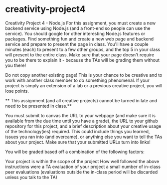 # creativity-project4
Creativity Project 4 - Node.js
For this assignment, you must create a new backend service using Node.js (and a front-end so people can use the service). You should google for other interesting Node.js features or packages. Find something fun and create a new web page and backend service and prepare to present the page in class. You'll have a couple minutes (each) to present to a few other groups, and the top 5 in your class will present to the entire class. Make sure that your page doesn't require you to be there to explain it - because the TAs will be grading them without you there!

Do not copy another existing page! This is your chance to be creative and to work with another class member to do something phenomenal. If your project is simply an extension of a lab or a previous creative project, you will lose points.

** This assignment (and all creative projects) cannot be turned in late and need to be presented in class.**

You must submit to canvas the URL to your webpage (and make sure it is available from the due time until you have a grade), the URL to your github repository for this project, and a brief description about your creative usage of the technology(ies) required. This could include things you learned, issues you ran into (and overcame), or anything else you want to tell the TAs about your project. Make sure that your submitted URLs turn into links!
 

You will be graded based off a combination of the following factors:

Your project is within the scope of the project
How well followed the above instructions were
a TA evaluation of your project
a small number of in-class peer evaluations (evaluations outside the in-class period will be discarded unless you talk to the TA)